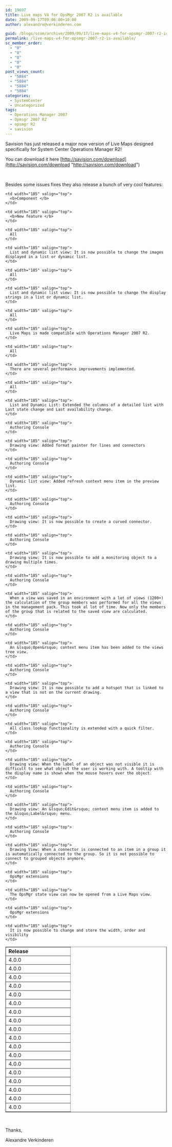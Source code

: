```yaml
---
id: 19697
title: Live maps V4 for OpsMgr 2007 R2 is available
date: 2009-09-17T09:06:00+10:00
author: alexandre@verkinderen.com

guid: /blogs/scom/archive/2009/09/17/live-maps-v4-for-opsmgr-2007-r2-is-available.aspx
permalink: /live-maps-v4-for-opsmgr-2007-r2-is-available/
sc_member_order:
  - "0"
  - "0"
  - "0"
  - "0"
  - "0"
post_views_count:
  - "5884"
  - "5884"
  - "5884"
  - "5884"
categories:
  - SystemCenter
  - Uncategorized
tags:
  - Operations Manager 2007
  - Opmsgr 2007 R2
  - opsmgr R2
  - savision
---
```

Savision has just released a major now version of Live Maps designed specifically for System Center Operations Manager R2!

You can download it here [http://savision.com/download](http://savision.com/download "http://savision.com/download")&nbsp;

&nbsp;

Besides some issues fixes they also release a bunch of very cool features:

<table cellpadding="0" cellspacing="0" border="1">
  <tr>
    <td width="185" valign="top">
      <b>Release </b>
    </td>
    
    <td width="185" valign="top">
      <b>Component </b>
    </td>
    
    <td width="185" valign="top">
      <b>New feature </b>
    </td>
  </tr>
  
  <tr>
    <td width="185" valign="top">
      4.0.0
    </td>
    
    <td width="185" valign="top">
      All
    </td>
    
    <td width="185" valign="top">
      List and dynamic list view: It is now possible to change the images displayed in a list or dynamic list.
    </td>
  </tr>
  
  <tr>
    <td width="185" valign="top">
      4.0.0
    </td>
    
    <td width="185" valign="top">
      All
    </td>
    
    <td width="185" valign="top">
      List and dynamic list view: It is now possible to change the display strings in a list or dynamic list.
    </td>
  </tr>
  
  <tr>
    <td width="185" valign="top">
      4.0.0
    </td>
    
    <td width="185" valign="top">
      All
    </td>
    
    <td width="185" valign="top">
      Live Maps is made compatible with Operations Manager 2007 R2.
    </td>
  </tr>
  
  <tr>
    <td width="185" valign="top">
      4.0.0
    </td>
    
    <td width="185" valign="top">
      All
    </td>
    
    <td width="185" valign="top">
      There are several performance improvements implemented.
    </td>
  </tr>
  
  <tr>
    <td width="185" valign="top">
      4.0.0
    </td>
    
    <td width="185" valign="top">
      All
    </td>
    
    <td width="185" valign="top">
      List and Dynamic List: Extended the columns of a detailed list with Last state change and Last availability change.
    </td>
  </tr>
  
  <tr>
    <td width="185" valign="top">
      4.0.0
    </td>
    
    <td width="185" valign="top">
      Authoring Console
    </td>
    
    <td width="185" valign="top">
      Drawing view: Added format painter for lines and connectors
    </td>
  </tr>
  
  <tr>
    <td width="185" valign="top">
      4.0.0
    </td>
    
    <td width="185" valign="top">
      Authoring Console
    </td>
    
    <td width="185" valign="top">
      Dynamic list view: Added refresh context menu item in the preview list.
    </td>
  </tr>
  
  <tr>
    <td width="185" valign="top">
      4.0.0
    </td>
    
    <td width="185" valign="top">
      Authoring Console
    </td>
    
    <td width="185" valign="top">
      Drawing view: It is now possible to create a curved connector.
    </td>
  </tr>
  
  <tr>
    <td width="185" valign="top">
      4.0.0
    </td>
    
    <td width="185" valign="top">
      Authoring Console
    </td>
    
    <td width="185" valign="top">
      Drawing view: It is now possible to add a monitoring object to a drawing multiple times.
    </td>
  </tr>
  
  <tr>
    <td width="185" valign="top">
      4.0.0
    </td>
    
    <td width="185" valign="top">
      Authoring Console
    </td>
    
    <td width="185" valign="top">
      When a view was saved in an environment with a lot of views (1200+) the calculation of the group members was performed for all the views in the management pack. This took al lot of time. Now only the members of the group that is related to the saved view are calculated.
    </td>
  </tr>
  
  <tr>
    <td width="185" valign="top">
      4.0.0
    </td>
    
    <td width="185" valign="top">
      Authoring Console
    </td>
    
    <td width="185" valign="top">
      An &lsquo;Open&rsquo; context menu item has been added to the views tree view.
    </td>
  </tr>
  
  <tr>
    <td width="185" valign="top">
      4.0.0
    </td>
    
    <td width="185" valign="top">
      Authoring Console
    </td>
    
    <td width="185" valign="top">
      Drawing view: It is now possible to add a hotspot that is linked to a view that is not on the current drawing.
    </td>
  </tr>
  
  <tr>
    <td width="185" valign="top">
      4.0.0
    </td>
    
    <td width="185" valign="top">
      Authoring Console
    </td>
    
    <td width="185" valign="top">
      All class lookup functionality is extended with a quick filter.
    </td>
  </tr>
  
  <tr>
    <td width="185" valign="top">
      4.0.0
    </td>
    
    <td width="185" valign="top">
      Authoring Console
    </td>
    
    <td width="185" valign="top">
      Drawing view: When the label of an object was not visible it is difficult to see what object the user is working with. A tooltip with the display name is shown when the mouse hovers over the object.
    </td>
  </tr>
  
  <tr>
    <td width="185" valign="top">
      4.0.0
    </td>
    
    <td width="185" valign="top">
      Authoring Console
    </td>
    
    <td width="185" valign="top">
      Drawing view: An &lsquo;Edit&rsquo; context menu item is added to the &lsquo;Label&rsquo; menu.
    </td>
  </tr>
  
  <tr>
    <td width="185" valign="top">
      4.0.0
    </td>
    
    <td width="185" valign="top">
      Authoring Console
    </td>
    
    <td width="185" valign="top">
      Drawing View: When a connector is connected to an item in a group it is automatically connected to the group. So it is not possible to connect to grouped objects anymore.
    </td>
  </tr>
  
  <tr>
    <td width="185" valign="top">
      4.0.0
    </td>
    
    <td width="185" valign="top">
      OpsMgr extensions
    </td>
    
    <td width="185" valign="top">
      The OpsMgr state view can now be opened from a Live Maps view.
    </td>
  </tr>
  
  <tr>
    <td width="185" valign="top">
      4.0.0
    </td>
    
    <td width="185" valign="top">
      OpsMgr extensions
    </td>
    
    <td width="185" valign="top">
      It is now possible to change and store the width, order and visibility
    </td>
  </tr>
</table>

&nbsp;

Thanks,

Alexandre Verkinderen
